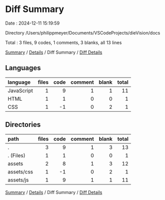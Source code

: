 # Diff Summary

Date : 2024-12-11 15:19:59

Directory /Users/philippmeyer/Documents/VSCodeProjects/dieVision/docs

Total : 3 files,  9 codes, 1 comments, 3 blanks, all 13 lines

[Summary](results.md) / [Details](details.md) / Diff Summary / [Diff Details](diff-details.md)

## Languages
| language | files | code | comment | blank | total |
| :--- | ---: | ---: | ---: | ---: | ---: |
| JavaScript | 1 | 9 | 1 | 1 | 11 |
| HTML | 1 | 1 | 0 | 0 | 1 |
| CSS | 1 | -1 | 0 | 2 | 1 |

## Directories
| path | files | code | comment | blank | total |
| :--- | ---: | ---: | ---: | ---: | ---: |
| . | 3 | 9 | 1 | 3 | 13 |
| . (Files) | 1 | 1 | 0 | 0 | 1 |
| assets | 2 | 8 | 1 | 3 | 12 |
| assets/css | 1 | -1 | 0 | 2 | 1 |
| assets/js | 1 | 9 | 1 | 1 | 11 |

[Summary](results.md) / [Details](details.md) / Diff Summary / [Diff Details](diff-details.md)